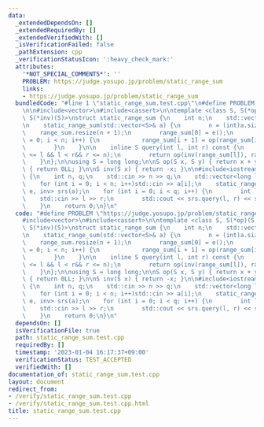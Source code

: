 ```yaml
---
data:
  _extendedDependsOn: []
  _extendedRequiredBy: []
  _extendedVerifiedWith: []
  _isVerificationFailed: false
  _pathExtension: cpp
  _verificationStatusIcon: ':heavy_check_mark:'
  attributes:
    '*NOT_SPECIAL_COMMENTS*': ''
    PROBLEM: https://judge.yosupo.jp/problem/static_range_sum
    links:
    - https://judge.yosupo.jp/problem/static_range_sum
  bundledCode: "#line 1 \"static_range_sum.test.cpp\"\n#define PROBLEM \"https://judge.yosupo.jp/problem/static_range_sum\"\
    \n\n#include<vector>\n#include<cassert>\n\ntemplate <class S, S(*op)(S, S), S(*e)(),\
    \ S(*inv)(S)>\nstruct static_range_sum {\n    int n;\n    std::vector<S> range_sum;\n\
    \n    static_range_sum(std::vector<S>& a) {\n        n = (int)a.size();\n    \
    \    range_sum.resize(n + 1);\n        range_sum[0] = e();\n        for (int i\
    \ = 0; i < n; i++) {\n            range_sum[i + 1] = op(range_sum[i], a[i]);\n\
    \        }\n    }\n\n    inline S query(int l, int r) const {\n        assert(0\
    \ <= l && l < r&& r <= n);\n        return op(inv(range_sum[l]), range_sum[r]);\n\
    \    }\n};\n\nusing S = long long;\n\nS op(S x, S y) { return x + y; }\n\nS e()\
    \ { return 0LL; }\n\nS inv(S x) { return -x; }\n\n#include<iostream>\n\nint main()\
    \ {\n    int n, q;\n    std::cin >> n >> q;\n    std::vector<long long> a(n);\n\
    \    for (int i = 0; i < n; i++)std::cin >> a[i];\n    static_range_sum<S, op,\
    \ e, inv> srs(a);\n    for (int i = 0; i < q; i++) {\n        int l, r;\n    \
    \    std::cin >> l >> r;\n        std::cout << srs.query(l, r) << std::endl;\n\
    \    }\n    return 0;\n}\n"
  code: "#define PROBLEM \"https://judge.yosupo.jp/problem/static_range_sum\"\n\n\
    #include<vector>\n#include<cassert>\n\ntemplate <class S, S(*op)(S, S), S(*e)(),\
    \ S(*inv)(S)>\nstruct static_range_sum {\n    int n;\n    std::vector<S> range_sum;\n\
    \n    static_range_sum(std::vector<S>& a) {\n        n = (int)a.size();\n    \
    \    range_sum.resize(n + 1);\n        range_sum[0] = e();\n        for (int i\
    \ = 0; i < n; i++) {\n            range_sum[i + 1] = op(range_sum[i], a[i]);\n\
    \        }\n    }\n\n    inline S query(int l, int r) const {\n        assert(0\
    \ <= l && l < r&& r <= n);\n        return op(inv(range_sum[l]), range_sum[r]);\n\
    \    }\n};\n\nusing S = long long;\n\nS op(S x, S y) { return x + y; }\n\nS e()\
    \ { return 0LL; }\n\nS inv(S x) { return -x; }\n\n#include<iostream>\n\nint main()\
    \ {\n    int n, q;\n    std::cin >> n >> q;\n    std::vector<long long> a(n);\n\
    \    for (int i = 0; i < n; i++)std::cin >> a[i];\n    static_range_sum<S, op,\
    \ e, inv> srs(a);\n    for (int i = 0; i < q; i++) {\n        int l, r;\n    \
    \    std::cin >> l >> r;\n        std::cout << srs.query(l, r) << std::endl;\n\
    \    }\n    return 0;\n}\n"
  dependsOn: []
  isVerificationFile: true
  path: static_range_sum.test.cpp
  requiredBy: []
  timestamp: '2023-01-04 16:17:37+09:00'
  verificationStatus: TEST_ACCEPTED
  verifiedWith: []
documentation_of: static_range_sum.test.cpp
layout: document
redirect_from:
- /verify/static_range_sum.test.cpp
- /verify/static_range_sum.test.cpp.html
title: static_range_sum.test.cpp
---
```

